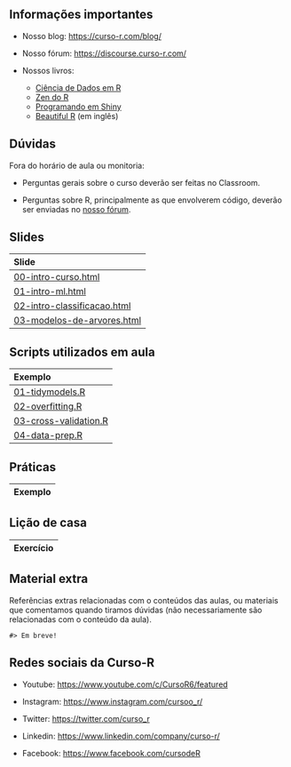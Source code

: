 
<!-- README.md is generated from README.Rmd. Please edit that file -->

## Informações importantes

- Nosso blog: <https://curso-r.com/blog/>

- Nosso fórum: <https://discourse.curso-r.com/>

- Nossos livros:

  - [Ciência de Dados em R](https://livro.curso-r.com/)
  - [Zen do R](https://curso-r.github.io/zen-do-r/)
  - [Programando em Shiny](https://programando-em-shiny.curso-r.com/)
  - [Beautiful R](https://curso-r.github.io/beautiful-r/) (em inglês)

## Dúvidas

Fora do horário de aula ou monitoria:

- Perguntas gerais sobre o curso deverão ser feitas no Classroom.

- Perguntas sobre R, principalmente as que envolverem código, deverão
  ser enviadas no [nosso fórum](https://discourse.curso-r.com/).

## Slides

| Slide                                                                                                       |
|:------------------------------------------------------------------------------------------------------------|
| [00-intro-curso.html](https://curso-r.github.io/202310-intro-ml/slides/00-intro-curso.html)                 |
| [01-intro-ml.html](https://curso-r.github.io/202310-intro-ml/slides/01-intro-ml.html)                       |
| [02-intro-classificacao.html](https://curso-r.github.io/202310-intro-ml/slides/02-intro-classificacao.html) |
| [03-modelos-de-arvores.html](https://curso-r.github.io/202310-intro-ml/slides/03-modelos-de-arvores.html)   |

## Scripts utilizados em aula

| Exemplo                                                                                                   |
|:----------------------------------------------------------------------------------------------------------|
| [01-tidymodels.R](https://curso-r.github.io/202310-intro-ml/exemplos_de_aula/01-tidymodels.R)             |
| [02-overfitting.R](https://curso-r.github.io/202310-intro-ml/exemplos_de_aula/02-overfitting.R)           |
| [03-cross-validation.R](https://curso-r.github.io/202310-intro-ml/exemplos_de_aula/03-cross-validation.R) |
| [04-data-prep.R](https://curso-r.github.io/202310-intro-ml/exemplos_de_aula/04-data-prep.R)               |

## Práticas

| Exemplo |
|:--------|

## Lição de casa

| Exercício |
|:----------|

## Material extra

Referências extras relacionadas com o conteúdos das aulas, ou materiais
que comentamos quando tiramos dúvidas (não necessariamente são
relacionadas com o conteúdo da aula).

    #> Em breve!

## Redes sociais da Curso-R

- Youtube: <https://www.youtube.com/c/CursoR6/featured>

- Instagram: <https://www.instagram.com/cursoo_r/>

- Twitter: <https://twitter.com/curso_r>

- Linkedin: <https://www.linkedin.com/company/curso-r/>

- Facebook: <https://www.facebook.com/cursodeR>
